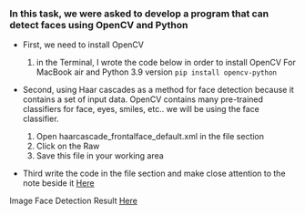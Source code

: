 ### In this task, we were asked to develop a program that can detect faces using OpenCV and Python 

- First, we need to install OpenCV
    1.  in the Terminal, I wrote the code below in order to install OpenCV For MacBook air and Python 3.9 version 
   `pip install opencv-python`

- Second, using Haar cascades as a method for face detection because it contains a set of input data. OpenCV contains many pre-trained classifiers for face, eyes, smiles, etc.. we will be using the face classifier.
    1.  Open haarcascade_frontalface_default.xml in the file section
    2. Click on the Raw
    3. Save this file in your working area
- Third write the code in the file section and make close attention to the note beside it [Here ](https://github.com/khulud1998/AI-Smart-Methods/blob/main/3.1%20Detect%20Faces%20in%20jpg%20version.py)

Image Face Detection Result [Here ]()
